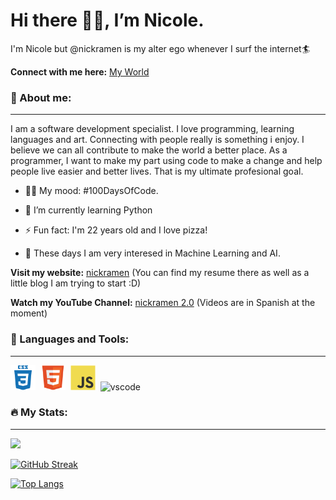 # Hi there 👋🏼, I’m Nicole.

I'm Nicole but @nickramen is my alter ego whenever I surf the internet🏄

**Connect with me here:** [My World](https://linkyy.co/nickramen)


### 🌟 About me:
---

I am a software development specialist. I love programming, learning languages and art. Connecting with people really is something i enjoy.
I believe we can all contribute to make the world a better place. As a programmer, I want to make my part using code to make a change and help people live easier and better lives. That is my ultimate profesional goal.


- 👩‍💻 My mood: #100DaysOfCode.

- 🐍 I’m currently learning Python

- ⚡ Fun fact: I'm 22 years old and I love pizza!

- 🧠 These days I am very interesed in Machine Learning and AI.


**Visit my website:** [nickramen](https://nickramen.com/)
(You can find my resume there as well as a little blog I am trying to start :D)

**Watch my YouTube Channel:** [nickramen 2.0](https://www.youtube.com/@nickramen2.0)
(Videos are in Spanish at the moment)



### 🧰 Languages and Tools:
---

<div>
  <img src="https://github.com/devicons/devicon/blob/master/icons/css3/css3-plain-wordmark.svg"  title="CSS3" alt="CSS" width="40" height="40"/>&nbsp;
  <img src="https://github.com/devicons/devicon/blob/master/icons/html5/html5-original.svg" title="HTML5" alt="HTML" width="40" height="40"/>&nbsp;
  <img src="https://github.com/devicons/devicon/blob/master/icons/javascript/javascript-original.svg" title="JavaScript" alt="JavaScript" width="40" height="40"/>&nbsp;
  <img src="https://cdn.jsdelivr.net/gh/devicons/devicon/icons/vscode/vscode-original.svg" alt="vscode" width="45" height="45"/>&nbsp;
</div>


### 🔥 My Stats:
---

<img height="180em" src="https://github-readme-stats.vercel.app/api?username=nickramen&show_icons=true&hide_border=true&&count_private=true&include_all_commits=true" />

[![GitHub Streak](http://github-readme-streak-stats.herokuapp.com?user=nickramen)](https://git.io/streak-stats)

[![Top Langs](https://github-readme-stats.vercel.app/api/top-langs/?username=nickramen)](https://github.com/nickramen/github-readme-stats)


<!--
**nickramen/nickramen** is a ✨ _special_ ✨ repository because its `README.md` (this file) appears on your GitHub profile.

Here are some ideas to get you started:

- 🔭 I’m currently working on ...
- 🌱 I’m currently learning ...
- 👯 I’m looking to collaborate on ...
- 🤔 I’m looking for help with ...
- 💬 Ask me about ...
- 📫 How to reach me: ...
- 😄 Pronouns: ...
- ⚡ Fun fact: ...
-->
